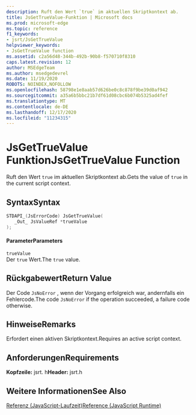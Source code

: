 ```yaml
---
description: Ruft den Wert `true` im aktuellen Skriptkontext ab.
title: JsGetTrueValue-Funktion | Microsoft docs
ms.prod: microsoft-edge
ms.topic: reference
f1_keywords:
- jsrt/JsGetTrueValue
helpviewer_keywords:
- JsGetTrueValue function
ms.assetid: c2a56d48-344b-492b-90b8-f570710f8310
caps.latest.revision: 12
author: MSEdgeTeam
ms.author: msedgedevrel
ms.date: 11/19/2020
ROBOTS: NOINDEX,NOFOLLOW
ms.openlocfilehash: 58798e1e8aab57d626be0c8c878f9be39d0af942
ms.sourcegitcommit: a35a6b5bbc21b7df61d08cbc6b074b5325ad4fef
ms.translationtype: MT
ms.contentlocale: de-DE
ms.lasthandoff: 12/17/2020
ms.locfileid: "11234315"
---
```

# <span data-ttu-id="9ee99-103">JsGetTrueValue Funktion</span><span class="sxs-lookup"><span data-stu-id="9ee99-103">JsGetTrueValue Function</span></span>

<span data-ttu-id="9ee99-104">Ruft den Wert `true` im aktuellen Skriptkontext ab.</span><span class="sxs-lookup"><span data-stu-id="9ee99-104">Gets the value of `true` in the current script context.</span></span>  
  
## <span data-ttu-id="9ee99-105">Syntax</span><span class="sxs-lookup"><span data-stu-id="9ee99-105">Syntax</span></span>  
  
```cpp  
STDAPI_(JsErrorCode) JsGetTrueValue(  
   _Out_ JsValueRef *trueValue  
);  
```  
  
#### <span data-ttu-id="9ee99-106">Parameter</span><span class="sxs-lookup"><span data-stu-id="9ee99-106">Parameters</span></span>  
 `trueValue`  
 <span data-ttu-id="9ee99-107">Der `true` Wert.</span><span class="sxs-lookup"><span data-stu-id="9ee99-107">The `true` value.</span></span>  
  
## <span data-ttu-id="9ee99-108">Rückgabewert</span><span class="sxs-lookup"><span data-stu-id="9ee99-108">Return Value</span></span>  
 <span data-ttu-id="9ee99-109">Der Code `JsNoError` , wenn der Vorgang erfolgreich war, andernfalls ein Fehlercode.</span><span class="sxs-lookup"><span data-stu-id="9ee99-109">The code `JsNoError` if the operation succeeded, a failure code otherwise.</span></span>  
  
## <span data-ttu-id="9ee99-110">Hinweise</span><span class="sxs-lookup"><span data-stu-id="9ee99-110">Remarks</span></span>  
 <span data-ttu-id="9ee99-111">Erfordert einen aktiven Skriptkontext.</span><span class="sxs-lookup"><span data-stu-id="9ee99-111">Requires an active script context.</span></span>  
  
## <span data-ttu-id="9ee99-112">Anforderungen</span><span class="sxs-lookup"><span data-stu-id="9ee99-112">Requirements</span></span>  
 <span data-ttu-id="9ee99-113">**Kopfzeile:** jsrt. h</span><span class="sxs-lookup"><span data-stu-id="9ee99-113">**Header:** jsrt.h</span></span>  
  
## <span data-ttu-id="9ee99-114">Weitere Informationen</span><span class="sxs-lookup"><span data-stu-id="9ee99-114">See Also</span></span>  
 [<span data-ttu-id="9ee99-115">Referenz (JavaScript-Laufzeit)</span><span class="sxs-lookup"><span data-stu-id="9ee99-115">Reference (JavaScript Runtime)</span></span>](../chakra-hosting/reference-javascript-runtime.md)
